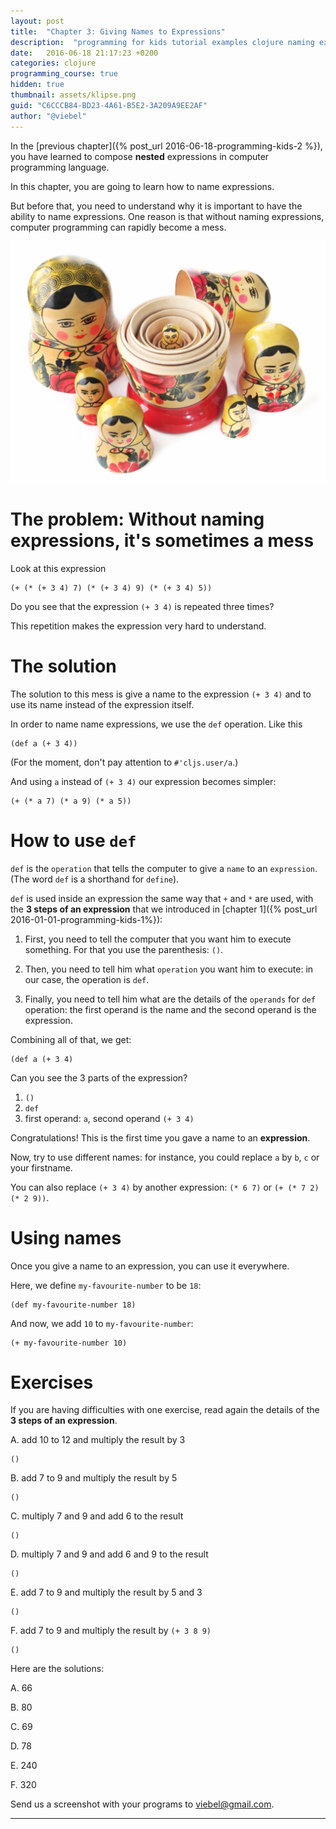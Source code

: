 ```yaml
---
layout: post
title:  "Chapter 3: Giving Names to Expressions"
description:  "programming for kids tutorial examples clojure naming expressions"
date:   2016-06-18 21:17:23 +0200
categories: clojure
programming_course: true
hidden: true
thumbnail: assets/klipse.png
guid: "C6CCCB84-BD23-4A61-B5E2-3A209A9EE2AF"
author: "@viebel"
---
```



In the [previous chapter]({% post_url 2016-06-18-programming-kids-2 %}), you have learned to compose **nested** expressions in computer programming language.

In this chapter, you are going to learn how to name expressions.

But before that, you need to understand why it is important to have the ability to name expressions. One reason is that without naming expressions, computer programming can rapidly become a mess.

![Russian Dolls](/assets/russian_dolls.jpg)

# The problem: Without naming expressions, it's sometimes a mess

Look at this expression

~~~klipse
(+ (* (+ 3 4) 7) (* (+ 3 4) 9) (* (+ 3 4) 5))
~~~

Do you see that the expression `(+ 3 4)` is repeated three times?

This repetition makes the expression very hard to understand.


# The solution

The solution to this mess is give a name to the expression `(+ 3 4)` and to use its name instead of the expression itself.

In order to name name expressions, we use the `def` operation. Like this

~~~klipse
(def a (+ 3 4))
~~~

(For the moment, don't pay attention to `#'cljs.user/a`.)

And using `a` instead of `(+ 3 4)` our expression becomes simpler:


~~~klipse
(+ (* a 7) (* a 9) (* a 5))
~~~

# How to use `def`

`def` is the `operation` that tells the computer to give a `name` to an `expression`. (The word `def` is a shorthand for `define`).

`def` is used inside an expression the same way that `+` and `*` are used, with the **3 steps of an expression** that we introduced in [chapter 1]({% post_url 2016-01-01-programming-kids-1%}):

1. First, you need to tell the computer that you want him to execute something. For that you use the parenthesis: `()`. 

2. Then, you need to tell him what `operation` you want him to execute: in our case, the operation is `def`.

3. Finally, you need to tell him what are the details of the `operands` for `def` operation: the first operand is the name and the second operand is the expression.

Combining all of that, we get:

~~~klipse
(def a (+ 3 4)
~~~

Can you see the 3 parts of the expression?

1. `()`
2. `def`
3. first operand: `a`, second operand `(+ 3 4)`

Congratulations! This is the first time you gave a name to an **expression**.

Now, try to use different names:  for instance, you could replace `a` by `b`, `c` or your firstname.

You can also replace `(+ 3 4)` by another expression: `(* 6 7)` or `(+ (* 7 2) (* 2 9))`.

# Using names

Once you give a name to an expression, you can use it everywhere.

Here, we define `my-favourite-number` to be `18`:
~~~klipse
(def my-favourite-number 18)
~~~

And now, we add `10` to `my-favourite-number`:
~~~klipse
(+ my-favourite-number 10)
~~~

# Exercises

If you are having difficulties with one exercise, read again the details of the **3 steps of an expression**.

A. add 10 to 12 and multiply the result by 3

~~~klipse
()
~~~

B. add 7 to 9 and multiply the result by 5

~~~klipse
()
~~~
C. multiply 7 and 9 and add 6 to the result

~~~klipse
()
~~~

D. multiply 7 and 9 and add 6 and 9 to the result

~~~klipse
()
~~~

E. add 7 to 9 and multiply the result by 5 and 3

~~~klipse
()
~~~

F. add 7 to 9 and multiply the result by `(+ 3 8 9)`

~~~klipse
()
~~~


Here are the solutions:

A. 66

B. 80

C. 69

D. 78

E. 240

F. 320


Send us a screenshot with your programs to [viebel@gmail.com](mailto:viebel@gmail.com?Subject=Chapter%202).

---
[app-url]: http://app.klipse.tech?blog=klipse
